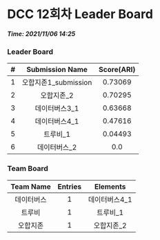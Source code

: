 # DCC 12회차 Leader Board
***Time: 2021/11/06 14:25***

### Leader Board

|#|Submission Name|Score(ARI)|
|:---:|:---:|:---:|
|1|오합지존1_submission|0.73069|
|2|오합지존_2|0.70295|
|3|데이터버스3_1|0.63668|
|4|데이터버스4_1|0.47616|
|5|트루비_1|0.04493|
|6|데이터버스_2|0.0|

### Team Board

|Team Name|Entries|Elements|
|:---:|:---:|:---:|
|데이터버스|1|데이터버스4_1|
|트루비|1|트루비_1|
|오합지존|1|오합지존_2|

